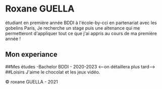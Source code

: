 
# Roxane GUELLA

étudiant en première année BDDI à l'école-by-cci en partenariat avec les gobelins Paris,
Je recherche un stage puis une altenance qui me permetteront d'appliquer tout ce que j'ai appris
au cours de ma première année !
## Mon experiance
<!--on détaillera plus tard-->
##Mes études
-Bachelor BDDI - 2020-2023
<--on détaillera plus tard-->
##Loisirs
J'aime le chocolat et les jeux vidéo.

© roxane GUELLA - 2021

